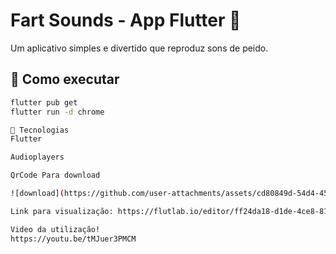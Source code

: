 # Fart Sounds - App Flutter 💨

Um aplicativo simples e divertido que reproduz sons de peido.

## 🚀 Como executar

```bash
flutter pub get
flutter run -d chrome

🔧 Tecnologias
Flutter

Audioplayers

QrCode Para download

![download](https://github.com/user-attachments/assets/cd80849d-54d4-45ac-9c6c-83fdfdca6159)

Link para visualização: https://flutlab.io/editor/ff24da18-d1de-4ce8-81cf-71bd23d738a7

Video da utilização!
https://youtu.be/tMJuer3PMCM



